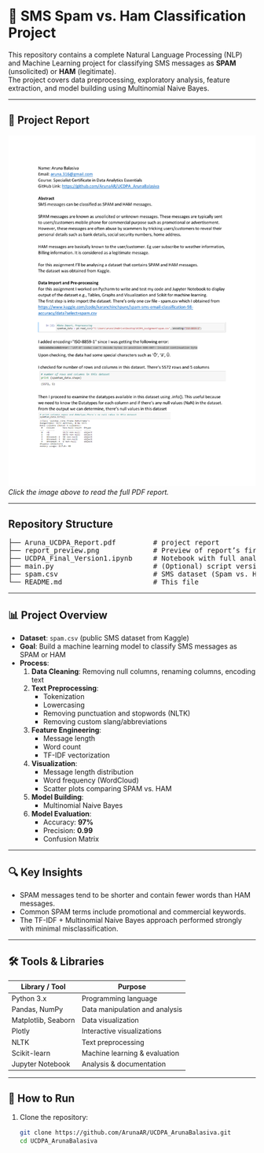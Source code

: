# 📩 SMS Spam vs. Ham Classification Project

This repository contains a complete Natural Language Processing (NLP) and Machine Learning project for classifying SMS messages as **SPAM** (unsolicited) or **HAM** (legitimate).  
The project covers data preprocessing, exploratory analysis, feature extraction, and model building using Multinomial Naive Bayes.

---

## 📄 Project Report

[![Report Preview](report_preview.png)](Aruna_UCDPA_Report.pdf)  
*Click the image above to read the full PDF report.*

---

<h2>Repository Structure</h2>
<pre>
├── Aruna_UCDPA_Report.pdf         # project report
├── report_preview.png             # Preview of report’s first page
├── UCDPA_Final_Version1.ipynb     # Notebook with full analysis & visuals
├── main.py                        # (Optional) script version of analysis
├── spam.csv                       # SMS dataset (Spam vs. Ham)
└── README.md                      # This file
</pre>


---

## 📊 Project Overview

- **Dataset**: `spam.csv` (public SMS dataset from Kaggle)
- **Goal**: Build a machine learning model to classify SMS messages as SPAM or HAM
- **Process**:
  1. **Data Cleaning**: Removing null columns, renaming columns, encoding text
  2. **Text Preprocessing**:
     - Tokenization
     - Lowercasing
     - Removing punctuation and stopwords (NLTK)
     - Removing custom slang/abbreviations
  3. **Feature Engineering**:
     - Message length
     - Word count
     - TF-IDF vectorization
  4. **Visualization**:
     - Message length distribution
     - Word frequency (WordCloud)
     - Scatter plots comparing SPAM vs. HAM
  5. **Model Building**:
     - Multinomial Naive Bayes
  6. **Model Evaluation**:
     - Accuracy: **97%**
     - Precision: **0.99**
     - Confusion Matrix

---

## 🔍 Key Insights

- SPAM messages tend to be shorter and contain fewer words than HAM messages.
- Common SPAM terms include promotional and commercial keywords.
- The TF-IDF + Multinomial Naive Bayes approach performed strongly with minimal misclassification.

---

## 🛠 Tools & Libraries

| Library / Tool       | Purpose                          |
|----------------------|----------------------------------|
| Python 3.x           | Programming language             |
| Pandas, NumPy        | Data manipulation and analysis   |
| Matplotlib, Seaborn  | Data visualization               |
| Plotly               | Interactive visualizations       |
| NLTK                 | Text preprocessing               |
| Scikit-learn         | Machine learning & evaluation    |
| Jupyter Notebook     | Analysis & documentation         |

---

## 🚀 How to Run

1. Clone the repository:
   ```bash
   git clone https://github.com/ArunaAR/UCDPA_ArunaBalasiva.git
   cd UCDPA_ArunaBalasiva
